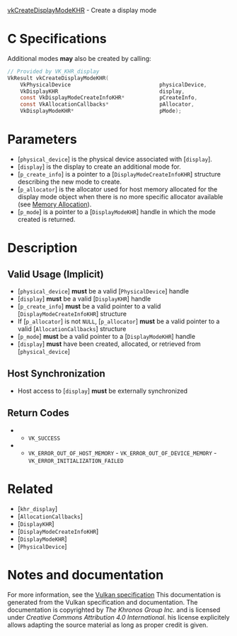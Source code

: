 [vkCreateDisplayModeKHR](https://www.khronos.org/registry/vulkan/specs/1.3-extensions/man/html/vkCreateDisplayModeKHR.html) - Create a display mode

# C Specifications
Additional modes  **may**  also be created by calling:
```c
// Provided by VK_KHR_display
VkResult vkCreateDisplayModeKHR(
    VkPhysicalDevice                            physicalDevice,
    VkDisplayKHR                                display,
    const VkDisplayModeCreateInfoKHR*           pCreateInfo,
    const VkAllocationCallbacks*                pAllocator,
    VkDisplayModeKHR*                           pMode);
```

# Parameters
- [`physical_device`] is the physical device associated with [`display`].
- [`display`] is the display to create an additional mode for.
- [`p_create_info`] is a pointer to a [`DisplayModeCreateInfoKHR`] structure describing the new mode to create.
- [`p_allocator`] is the allocator used for host memory allocated for the display mode object when there is no more specific allocator available (see [Memory Allocation](https://www.khronos.org/registry/vulkan/specs/1.3-extensions/html/vkspec.html#memory-allocation)).
- [`p_mode`] is a pointer to a [`DisplayModeKHR`] handle in which the mode created is returned.

# Description
## Valid Usage (Implicit)
-  [`physical_device`] **must**  be a valid [`PhysicalDevice`] handle
-  [`display`] **must**  be a valid [`DisplayKHR`] handle
-  [`p_create_info`] **must**  be a valid pointer to a valid [`DisplayModeCreateInfoKHR`] structure
-    If [`p_allocator`] is not `NULL`, [`p_allocator`] **must**  be a valid pointer to a valid [`AllocationCallbacks`] structure
-  [`p_mode`] **must**  be a valid pointer to a [`DisplayModeKHR`] handle
-  [`display`] **must**  have been created, allocated, or retrieved from [`physical_device`]

## Host Synchronization
- Host access to [`display`] **must**  be externally synchronized

## Return Codes
*   - `VK_SUCCESS` 
*   - `VK_ERROR_OUT_OF_HOST_MEMORY`  - `VK_ERROR_OUT_OF_DEVICE_MEMORY`  - `VK_ERROR_INITIALIZATION_FAILED`

# Related
- [`khr_display`]
- [`AllocationCallbacks`]
- [`DisplayKHR`]
- [`DisplayModeCreateInfoKHR`]
- [`DisplayModeKHR`]
- [`PhysicalDevice`]

# Notes and documentation
For more information, see the [Vulkan specification](https://www.khronos.org/registry/vulkan/specs/1.3-extensions/html/vkspec.html)
This documentation is generated from the Vulkan specification and documentation.
The documentation is copyrighted by *The Khronos Group Inc.* and is licensed under *Creative Commons Attribution 4.0 International*.
his license explicitely allows adapting the source material as long as proper credit is given.
        
